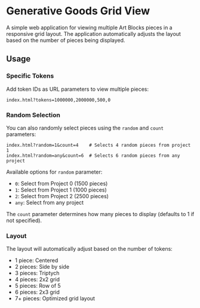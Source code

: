 # Generative Goods Grid View

A simple web application for viewing multiple Art Blocks pieces in a responsive grid layout. The application automatically adjusts the layout based on the number of pieces being displayed.

## Usage

### Specific Tokens
Add token IDs as URL parameters to view multiple pieces:
```
index.html?tokens=1000000,2000000,500,0
```

### Random Selection
You can also randomly select pieces using the `random` and `count` parameters:
```
index.html?random=1&count=4    # Selects 4 random pieces from project 1
index.html?random=any&count=6  # Selects 6 random pieces from any project
```

Available options for `random` parameter:
- `0`: Select from Project 0 (1500 pieces)
- `1`: Select from Project 1 (1000 pieces)
- `2`: Select from Project 2 (2500 pieces)
- `any`: Select from any project

The `count` parameter determines how many pieces to display (defaults to 1 if not specified).

### Layout
The layout will automatically adjust based on the number of tokens:
- 1 piece: Centered
- 2 pieces: Side by side
- 3 pieces: Triptych
- 4 pieces: 2x2 grid
- 5 pieces: Row of 5
- 6 pieces: 2x3 grid
- 7+ pieces: Optimized grid layout 